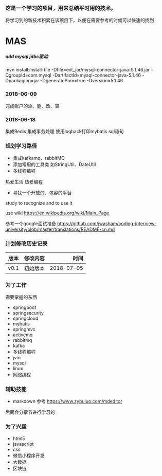 ### 这是一个学习的项目，用来总结平时用的技术。
将学习到的新技术积累在该项目下，以便在需要参考的时候可以快速的找到

# MAS
#####   add mysql jdbc驱动
mvn install:install-file -Dfile=ext_jar/mysql-connector-java-5.1.46.jar -DgroupId=com.mysql -DartifactId=mysql-connector-java-5.1.46 -Dpackaging=jar -DgeneratePom=true -Dversion=5.1.46

### 2018-06-09
完成账户的添、删、改、查

### 2018-06-18
集成Redis
集成事务处理
使用logback打印mybatis sql语句

### 规划学习路径
- 集成kafkamq、rabbitMQ
- 添加常用的工具类 如StringUtil、DateUtil
- 多线程编程


热爱生活 热爱编程
- 寻找一个开放的、包容的平台

study 
to recognize and to use it 

use wiki
https://en.wikipedia.org/wiki/Main_Page

参考一个google面试准备
https://github.com/jwasham/coding-interview-university/blob/master/translations/README-cn.md

### 计划修改历史记录
| 版本        | 修改内容           | 时间  |
| ------------- |:-------------:| -----:|
| v0.1      | 初始版本 | 2018-07-05 |


### 为了工作
需要掌握的东西
- springboot
- springsecurity
- springcloud
- mybatis
- springmvc
- activemq
- rabbitmq
- kafka
- 多线程编程
- jvm
- mysql
- linux
- 网络编程

### 辅助技能
- markdown
  参考 https://www.zybuluo.com/mdeditor
  
后面会分章节进行学习的

### 为了兴趣
- html5
- javascript
- css
- 微信小程序开发
- 大数据
- 区块链




 


 





